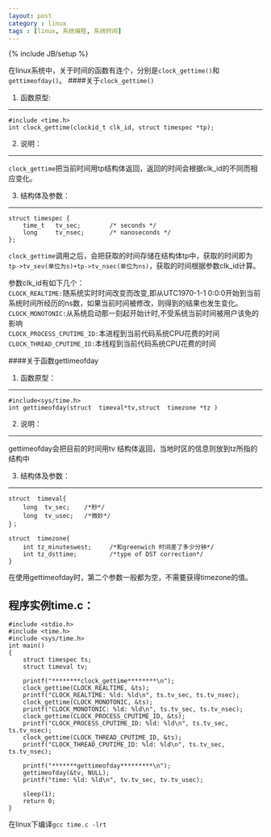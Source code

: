 ```yaml
---
layout: post
category : linux
tags : [linux, 系统编程, 系统时间]
---
```

{% include JB/setup %}

在linux系统中，关于时间的函数有连个，分别是`clock_gettime()`和`gettimeofday()`。
####关于`clock_gettime()`
1. 函数原型:    
------
    #include <time.h>
    int clock_gettime(clockid_t clk_id, struct timespec *tp);
2. 说明：    
------
`clock_gettime`把当前时间用tp结构体返回，返回的时间会根据clk_id的不同而相应变化。

3. 结构体及参数：
------
    struct timespec {
        time_t   tv_sec;        /* seconds */
        long     tv_nsec;       /* nanoseconds */
    };
`clock_gettime`调用之后，会把获取的时间存储在结构体tp中，获取的时间即为`tp->tv_sev(单位为s)+tp->tv_nsec(单位为ns)`，获取的时间根据参数clk_id计算。

参数clk_id有如下几个：    
`CLOCK_REALTIME:`随系统实时时间改变而改变,即从UTC1970-1-1 0:0:0开始到当前系统时间所经历的ns数，如果当前时间被修改，则得到的结果也发生变化。    
`CLOCK_MONOTONIC:`从系统启动那一刻起开始计时,不受系统当前时间被用户该免的影响    
`CLOCK_PROCESS_CPUTIME_ID:`本进程到当前代码系统CPU花费的时间    
`CLOCK_THREAD_CPUTIME_ID:`本线程到当前代码系统CPU花费的时间    

####关于函数gettimeofday

1. 函数原型：
------
    #include<sys/time.h>
    int gettimeofday(struct  timeval*tv,struct  timezone *tz )
2. 说明：
------
gettimeofday会把目前的时间用tv 结构体返回，当地时区的信息则放到tz所指的结构中

3. 结构体及参数：
------
    struct  timeval{
        long  tv_sec;    /*秒*/
        long  tv_usec;   /*微妙*/
    }；
    
    struct  timezone{
        int tz_minuteswest;     /*和greenwich 时间差了多少分钟*/
        int tz_dsttime;         /*type of DST correction*/
    }

在使用gettimeofday时，第二个参数一般都为空，不需要获得timezone的值。

程序实例time.c：
------
    #include <stdio.h>
    #include <time.h>
    #include <sys/time.h>
    int main()
    {
        struct timespec ts;
        struct timeval tv;
        
        printf("********clock_gettime********\n");
        clock_gettime(CLOCK_REALTIME, &ts);
        printf("CLOCK_REALTIME: %ld: %ld\n", ts.tv_sec, ts.tv_nsec);
        clock_gettime(CLOCK_MONOTONIC, &ts);
        printf("CLOCK_MONOTONIC: %ld: %ld\n", ts.tv_sec, ts.tv_nsec);
        clock_gettime(CLOCK_PROCESS_CPUTIME_ID, &ts);
        printf("CLOCK_PROCESS_CPUTIME_ID: %ld: %ld\n", ts.tv_sec, ts.tv_nsec);
        clock_gettime(CLOCK_THREAD_CPUTIME_ID, &ts);
        printf("CLOCK_THREAD_CPUTIME_ID: %ld: %ld\n", ts.tv_sec, ts.tv_nsec);
    
        printf("*******gettimeofday*********\n");
        gettimeofday(&tv, NULL);
        printf("time: %ld: %ld\n", tv.tv_sec, tv.tv_usec);
    
        sleep(1);
		return 0;
    }

在linux下编译`gcc time.c -lrt`

